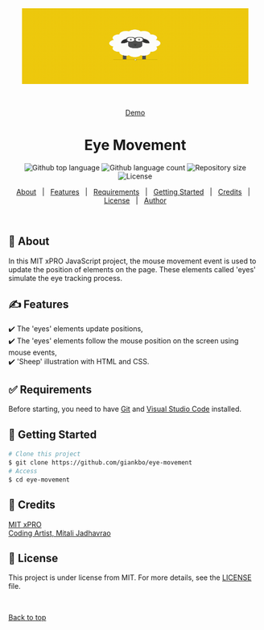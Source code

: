 <div align="center" id="top"> 
  <img src="./images/eyes.gif" alt="Eyes Movement" width="450" height="150"/>

&#xa0;

<a href="https://github.com/giankbo/eye-movement">Demo</a>

</div>

<h1 align="center">Eye Movement</h1>

<p align="center">
  <img alt="Github top language" src="https://img.shields.io/github/languages/top/giankbo/eye-movement?color=56BEB8">

  <img alt="Github language count" src="https://img.shields.io/github/languages/count/giankbo/eye-movement?color=56BEB8">

  <img alt="Repository size" src="https://img.shields.io/github/repo-size/giankbo/eye-movement?color=56BEB8">

  <img alt="License" src="https://img.shields.io/github/license/giankbo/eye-movement?color=56BEB8">
</p>

<p align="center">
  <a href="#dart-about">About</a> &#xa0; | &#xa0; 
  <a href="#writing_hand-features">Features</a> &#xa0; | &#xa0;
  <a href="#white_check_mark-requirements">Requirements</a> &#xa0; | &#xa0;
  <a href="#checkered_flag-getting-started">Getting Started</a> &#xa0; | &#xa0;
  <a href="#handshake-credits">Credits</a> &#xa0; | &#xa0;
  <a href="#memo-license">License</a> &#xa0; | &#xa0;
  <a href="https://github.com/giankbo" target="_blank">Author</a>
</p>

<br>

## :dart: About

In this MIT xPRO JavaScript project, the mouse movement event is used to update the position of elements on the page. These elements called 'eyes' simulate the eye tracking process.

## :writing_hand: Features

:heavy_check_mark: The 'eyes' elements update positions,\
:heavy_check_mark: The 'eyes' elements follow the mouse position on the screen using mouse events,\
:heavy_check_mark: 'Sheep' illustration with HTML and CSS.

## :white_check_mark: Requirements

Before starting, you need to have [Git](https://git-scm.com) and [Visual Studio Code](https://code.visualstudio.com/) installed.

## :checkered_flag: Getting Started

```bash
# Clone this project
$ git clone https://github.com/giankbo/eye-movement
# Access
$ cd eye-movement
```

## :handshake: Credits

<a href="https://xpro.mit.edu/" target="_blank">MIT xPRO</a>\
<a href="https://www.youtube.com/c/CodingArtist" target="_blank">Coding Artist, Mitali Jadhavrao</a>

## :memo: License

This project is under license from MIT. For more details, see the [LICENSE](LICENSE.md) file.

&#xa0;

<a href="#top">Back to top</a>
